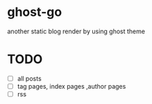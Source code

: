 # ghost-go
another static blog render by using ghost theme


# TODO

* [ ] all posts
* [ ] tag pages, index pages ,author pages
* [ ] rss
